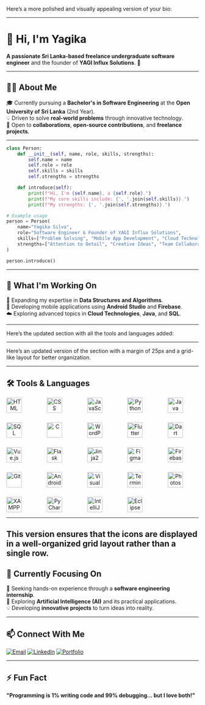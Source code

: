 Here’s a more polished and visually appealing version of your bio:  

---

# 👋 Hi, I'm **Yagika**  
**A passionate Sri Lanka-based freelance undergraduate software engineer** and the founder of **YAGI Influx Solutions**. 🌟  

---

## 🧑‍💻 **About Me**  
🎓 Currently pursuing a **Bachelor's in Software Engineering** at the **Open University of Sri Lanka** (2nd Year).  
💡 Driven to solve **real-world problems** through innovative technology.  
🤝 Open to **collaborations**, **open-source contributions**, and **freelance projects**.  

---

```python
class Person:
    def __init__(self, name, role, skills, strengths):
        self.name = name
        self.role = role
        self.skills = skills
        self.strengths = strengths

    def introduce(self):
        print(f"Hi, I'm {self.name}, a {self.role}.")
        print(f"My core skills include: {', '.join(self.skills)}.")
        print(f"My strengths: {', '.join(self.strengths)}.")

# Example usage
person = Person(
    name="Yagika Silva",
    role="Software Engineer & Founder of YAGI Influx Solutions",
    skills=["Problem Solving", "Mobile App Development", "Cloud Technologies", "Coding", "Innovation"],
    strengths=["Attention to Detail", "Creative Ideas", "Team Collaboration"]
)

person.introduce()
```

---

## 🚀 **What I'm Working On**  
🌱 Expanding my expertise in **Data Structures and Algorithms**.  
📱 Developing mobile applications using **Android Studio** and **Firebase**.  
☁️ Exploring advanced topics in **Cloud Technologies**, **Java**, and **SQL**.  

---


Here’s the updated section with all the tools and languages added:

---
Here’s an updated version of the section with a margin of 25px and a grid-like layout for better organization. 

---

## 🛠️ **Tools & Languages**  

<div align="center" style="display: grid; grid-template-columns: repeat(auto-fit, minmax(80px, 1fr)); gap: 25px; margin: 0 auto; max-width: 800px;">
  <img src="https://cdn.jsdelivr.net/gh/devicons/devicon/icons/html5/html5-original.svg" alt="HTML" width="40" height="40" />
  <img src="https://cdn.jsdelivr.net/gh/devicons/devicon/icons/css3/css3-original.svg" alt="CSS" width="40" height="40" />
  <img src="https://cdn.jsdelivr.net/gh/devicons/devicon/icons/javascript/javascript-original.svg" alt="JavaScript" width="40" height="40" />
  <img src="https://cdn.jsdelivr.net/gh/devicons/devicon/icons/python/python-original.svg" alt="Python" width="40" height="40" />
  <img src="https://cdn.jsdelivr.net/gh/devicons/devicon/icons/java/java-original.svg" alt="Java" width="40" height="40" />
  <img src="https://cdn.jsdelivr.net/gh/devicons/devicon/icons/mysql/mysql-original.svg" alt="SQL" width="40" height="40" />
  <img src="https://cdn.jsdelivr.net/gh/devicons/devicon/icons/c/c-original.svg" alt="C" width="40" height="40" />
  <img src="https://cdn.jsdelivr.net/gh/devicons/devicon/icons/wordpress/wordpress-original.svg" alt="WordPress" width="40" height="40" />
  <img src="https://cdn.jsdelivr.net/gh/devicons/devicon/icons/flutter/flutter-original.svg" alt="Flutter" width="40" height="40" />
  <img src="https://cdn.jsdelivr.net/gh/devicons/devicon/icons/dart/dart-original.svg" alt="Dart" width="40" height="40" />
  <img src="https://cdn.jsdelivr.net/gh/devicons/devicon/icons/vuejs/vuejs-original.svg" alt="Vue.js" width="40" height="40" />
  <img src="https://cdn.jsdelivr.net/gh/devicons/devicon/icons/flask/flask-original.svg" alt="Flask" width="40" height="40" />
  <img src="https://cdn.jsdelivr.net/gh/devicons/devicon/icons/jinja2/jinja2-original.svg" alt="Jinja2" width="40" height="40" />
  <img src="https://cdn.jsdelivr.net/gh/devicons/devicon/icons/figma/figma-original.svg" alt="Figma" width="40" height="40" />
  <img src="https://cdn.jsdelivr.net/gh/devicons/devicon/icons/firebase/firebase-plain.svg" alt="Firebase" width="40" height="40" />
  <img src="https://cdn.jsdelivr.net/gh/devicons/devicon/icons/git/git-original.svg" alt="Git" width="40" height="40" />
  <img src="https://cdn.jsdelivr.net/gh/devicons/devicon/icons/androidstudio/androidstudio-original.svg" alt="Android Studio" width="40" height="40" />
  <img src="https://cdn.jsdelivr.net/gh/devicons/devicon/icons/vscode/vscode-original.svg" alt="Visual Studio Code" width="40" height="40" />
  <img src="https://cdn.jsdelivr.net/gh/devicons/devicon/icons/bash/bash-original.svg" alt="Terminal" width="40" height="40" />
  <img src="https://cdn.jsdelivr.net/gh/devicons/devicon/icons/photoshop/photoshop-plain.svg" alt="Photoshop" width="40" height="40" />
  <img src="https://cdn.jsdelivr.net/gh/devicons/devicon/icons/xampp/xampp-original.svg" alt="XAMPP" width="40" height="40" />
  <img src="https://cdn.jsdelivr.net/gh/devicons/devicon/icons/pycharm/pycharm-original.svg" alt="PyCharm" width="40" height="40" />
  <img src="https://cdn.jsdelivr.net/gh/devicons/devicon/icons/intellij/intellij-original.svg" alt="IntelliJ IDEA" width="40" height="40" />
  <img src="https://cdn.jsdelivr.net/gh/devicons/devicon/icons/eclipse/eclipse-original.svg" alt="Eclipse IDE" width="40" height="40" />
</div>  

--- 

This version ensures that the icons are displayed in a well-organized grid layout rather than a single row.
---

## 🌟 **Currently Focusing On**  
🤝 Seeking hands-on experience through a **software engineering internship**.  
🤖 Exploring **Artificial Intelligence (AI)** and its practical applications.  
💡 Developing **innovative projects** to turn ideas into reality.  

---

## 📫 **Connect With Me**  

<div align="left">
  <a href="mailto:yagikasilva2001@gmail.com"><img src="https://img.shields.io/badge/-Email-D14836?style=for-the-badge&logo=gmail&logoColor=white" alt="Email" /></a>
  <a href="https://www.linkedin.com/in/yagika-silva-b1b6ab254"><img src="https://img.shields.io/badge/-LinkedIn-0077B5?style=for-the-badge&logo=linkedin&logoColor=white" alt="LinkedIn" /></a>
  <a href="https://yagi-influx-solutions.netlify.app/"><img src="https://img.shields.io/badge/-Portfolio-000000?style=for-the-badge&logo=react&logoColor=white" alt="Portfolio" /></a>
</div>

---

## ⚡ **Fun Fact**  
**"Programming is 1% writing code and 99% debugging... but I love both!"**  
